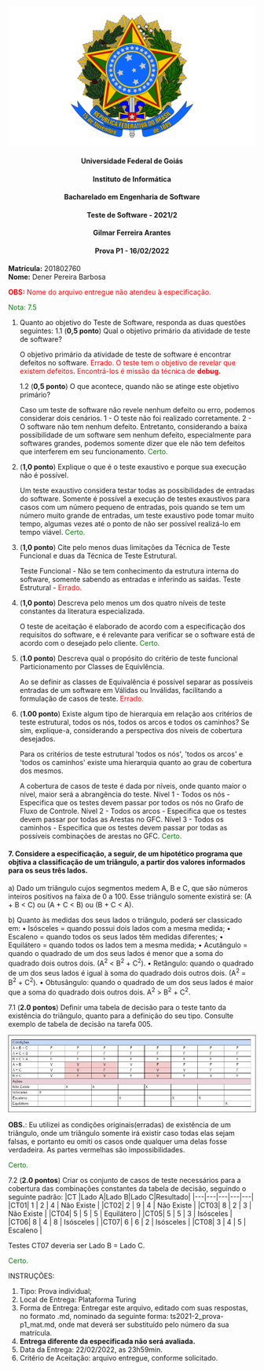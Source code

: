 <div align=center>
  <img src="brasaooficialcolorido.png">
</div>

#### <p style="text-align: center;">Universidade Federal de Goiás</p>
#### <p style="text-align: center;">Instituto de Informática</p>
#### <p style="text-align: center;">Bacharelado em Engenharia de Software</p>
#### <p style="text-align: center;">Teste de Software - 2021/2</p>
#### <p style="text-align: center;">Gilmar Ferreira Arantes</p>
####  <p style="text-align: center;"> Prova P1 - 16/02/2022</p>

**Matrícula:** 201802760 </br>
**Nome:** Dener Pereira Barbosa </br>

<font color=red><b>OBS:</b> Nome do arquivo entregue não atendeu à especificação.</font>

<p><font color=green>Nota: 7.5</font></p>

1. Quanto ao objetivo do Teste de Software, responda as duas questões seguintes:
   1.1 (**0,5 ponto**) Qual o objetivo primário da atividade de teste de software?

    O objetivo primário da atividade de teste de software é encontrar defeitos no software. <font color=red>Errado. O teste tem o objetivo de revelar que existem defeitos. Encontrá-los é missão da técnica de <b>debug.</b></font>

   1.2 (**0,5 ponto**) O que acontece, quando não se atinge este objetivo primário?

    Caso um teste de software não revele nenhum defeito ou erro, podemos considerar dois cenários.
    1 - O teste não foi realizado corretamente.
    2 - O software não tem nenhum defeito.
    Entretanto, considerando a baixa possibilidade de um software sem nenhum defeito, especialmente para softwares grandes,
    podemos somente dizer que ele não tem defeitos que interferem em seu funcionamento. <font color=green>Certo.</font>

2. (**1,0 ponto**) Explique o que é o teste exaustivo e porque sua execução não é possível.

    Um teste exaustivo considera testar todas as possibilidades de entradas do software.
    Somente é possível a execução de testes exaustivos para casos com um número pequeno de entradas,
    pois quando se tem um número muito grande de entradas, um teste exaustivo pode tomar muito tempo,
    algumas vezes até o ponto de não ser possível realizá-lo em tempo viável. <font color=green>Certo.</font>

3. (**1,0 ponto**) Cite pelo menos duas limitações da Técnica de Teste Funcional e duas da Técnica de Teste Estrutural.

    Teste Funcional - Não se tem conhecimento da estrutura interna do software, somente sabendo as entradas e inferindo as saídas.
    Teste Estrutural -
<font color=red>Errado.</font>

4. (**1,0 ponto**) Descreva pelo menos um dos quatro níveis de teste constantes da literatura especializada.

    O teste de aceitação é elaborado de acordo com a especificação dos requisitos do software, e é relevante para verificar se o software está de acordo com o desejado pelo cliente. <font color=green>Certo.</font>

5. (**1.0 ponto**) Descreva qual o propósito do critério de teste funcional Particionamento por Classes de Equivlência.

    Ao se definir as classes de Equivalência é possível separar as possíveis entradas de um software em Válidas ou Inválidas, facilitando a formulação de casos de teste. <font color=red>Errado.</font>

6. (**1.00 ponto**) Existe algum tipo de hierarquia em relação aos critérios de teste estrutural, todos os nós, todos os arcos e todos os caminhos? Se sim, explique-a, considerando a perspectiva dos níveis de cobertura desejados.

    Para os critérios de teste estrutural 'todos os nós', 'todos os arcos' e 'todos os caminhos' existe uma
    hierarquia quanto ao grau de cobertura dos mesmos.

    A cobertura de casos de teste é dada por níveis, onde quanto maior o nível, maior será a abrangência do teste.
    Nível 1 - Todos os nós - Especifica que os testes devem passar por todos os nós no Grafo de Fluxo de Controle.
    Nível 2 - Todos os arcos - Especifica que os testes devem passar por todas as Arestas no GFC.
    Nível 3 - Todos os caminhos - Especifica que os testes devem passar por todas as possíveis combinações de arestas no GFC. <font color=green>Certo.</font>

#### 7. Considere a especificação, a seguir, de um hipotético programa que objtiva a classificação de um triângulo, a partir dos valores informados para os seus três lados.

a) Dado um triângulo cujos segmentos medem A, B e C, que são números inteiros positivos na faixa de 0 a 100. Esse triângulo somente existirá se: (A + B < C) ou (A + C < B) ou (B + C < A).

b) Quanto às medidas dos seus lados o triângulo, poderá ser classicado em:
         • Isósceles = quando possui dois lados com a mesma medida;
         • Escaleno = quando todos os seus lados têm medidas diferentes;
         • Equilátero = quando todos os lados tem a mesma medida;
         • Acutângulo = quando o quadrado de um dos seus lados é menor que a soma do quadrado dois outros dois. (A<sup>2</sup> < B<sup>2</sup> + C<sup>2</sup>).
         • Retângulo: quando o quadrado de um dos seus lados é igual à soma do quadrado dois outros dois. (A<sup>2</sup> = B<sup>2</sup> + C<sup>2</sup>).
         • Obtusângulo: quando o quadrado de um dos seus lados é maior que a soma do quadrado dois outros dois. A<sup>2</sup> > B<sup>2</sup> + C<sup>2</sup>.

7.1 (**2.0 pontos**) Definir uma tabela de decisão para o teste tanto da existência do triângulo, quanto para a definição do seu tipo. Consulte exemplo de tabela de decisão na tarefa 005.

<div align=center>
  <img src="Tabela de Decisao.png">
</div>

**OBS.**: Eu utilizei as condições originais(erradas) de existência de um triângulo, onde um triângulo somente irá existir caso todas elas sejam falsas, e portanto eu omiti os casos onde qualquer uma delas fosse verdadeira. As partes vermelhas são impossibilidades.

<font color=green>Certo.</font>

7.2 (**2.0 pontos**) Criar os conjunto de casos de teste necessários para a cobertura das combinações constantes da tabela de decisão, seguindo o seguinte padrão:
|CT |Lado A|Lado B|Lado C|Resultado|
|---|---|---|---|---|
|CT01| 1  | 2  | 4  | Não Existe |
|CT02| 2  | 9  | 4  | Não Existe |
|CT03| 8  | 2  | 3  | Não Existe |
|CT04| 5  | 5  | 5  | Equilátero |
|CT05| 5  | 5  | 3  | Isósceles  |
|CT06| 8  | 4  | 8  | Isósceles  |
|CT07| 6  | 6  | 2  | Isósceles  |
|CT08| 3  | 4  | 5  | Escaleno   |

Testes CT07 deveria ser Lado B = Lado C.

<font color=green>Certo.</font>

INSTRUÇÕES:
1. Tipo: Prova individual;
2. Local de Entrega: Plataforma Turing
3. Forma de Entrega: Entregar este arquivo, editado com suas respostas, no formato .md, nominado da seguinte forma: ts2021-2_prova-p1_mat.md, onde mat deverá ser substituído pelo número da sua matrícula.
4. **Entrega diferente da especificada não será avaliada.**
5. Data da Entrega: 22/02/2022, as 23h59min.
6. Critério de Aceitação: arquivo entregue, conforme solicitado.
